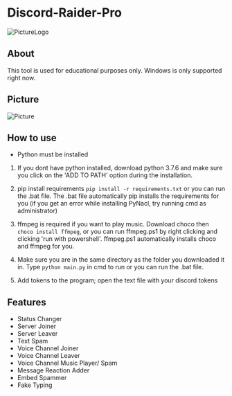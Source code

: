 # Discord-Raider-Pro
![PictureLogo](https://i.ibb.co/khPHthN/discord-128-ico-removebg-preview.png)

## About
This tool is used for educational purposes only. Windows is only supported right now.

## Picture
![Picture](https://i.ibb.co/hVQgWK7/Screenshot-199.png)

## How to use
- Python must be installed

1. If you dont have python installed, download python 3.7.6
and make sure you click on the 'ADD TO PATH' option during
the installation.

2. pip install requirements ```pip install -r requirements.txt``` or you can run the .bat file. The .bat file automatically pip installs the requirements for you (if you get an error while installing PyNacl, try running cmd as administrator)

3. ffmpeg is required if you want to play music. Download choco then ```choco install ffmpeg```, or you can run ffmpeg.ps1 by right clicking and clicking 'run with powershell'. ffmpeg.ps1 automatically installs choco and ffmpeg for you. 

4.  Make sure you are in the same directory as the folder you downloaded it in.  Type
```python main.py``` in cmd to run or you can run the .bat file.

5. Add tokens to the program; open the text file with your discord tokens

## Features 
- Status Changer
- Server Joiner
- Server Leaver
- Text Spam
- Voice Channel Joiner
- Voice Channel Leaver
- Voice Channel Music Player/ Spam
- Message Reaction Adder
- Embed Spammer
- Fake Typing
